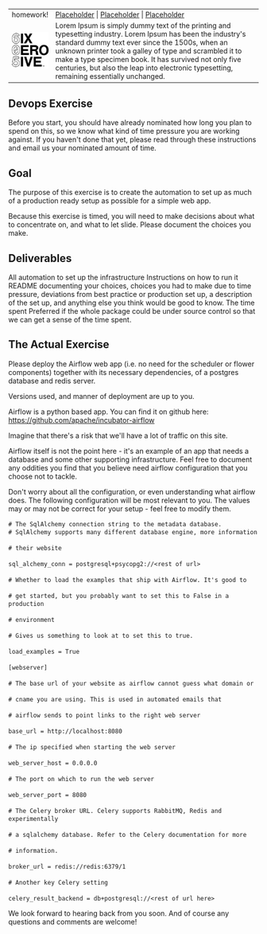 <table>
  <tr><td>
  homework!
  </td>
    <td>
        <a href=#Placeholder>Placeholder</a> |
        <a href=#Placeholder>Placeholder</a> |
        <a href=#Placeholder>Placeholder</a>
    </td>
  </tr>
  <tr>
    <td width=15%>
    <img src=img/icon.png style="width:150px"></td>
    <td>
Lorem Ipsum is simply dummy text of the printing and typesetting industry. Lorem Ipsum has been the industry's standard dummy text ever since the 1500s, when an unknown printer took a galley of type and scrambled it to make a type specimen book. It has survived not only five centuries, but also the leap into electronic typesetting, remaining essentially unchanged.
    </td>
  </tr>
</table>

## Devops Exercise

Before you start, you should have already nominated how long you plan to spend on this, so we know what kind of time pressure you are working against. If you haven't done that yet, please read through these instructions and email us your nominated amount of time.


## Goal
The purpose of this exercise is to create the automation to set up as much of a production ready setup as possible for a simple web app.

Because this exercise is timed, you will need to make decisions about what to concentrate on, and what to let slide. Please document the choices you make.


## Deliverables
All automation to set up the infrastructure
Instructions on how to run it
README documenting your choices, choices you had to make due to time pressure, deviations from best practice or production set up, a description of the set up, and anything else you think would be good to know.
The time spent
Preferred if the whole package could be under source control so that we can get a sense of the time spent.


## The Actual Exercise

Please deploy the Airflow web app (i.e. no need for the scheduler or flower components) together with its necessary dependencies, of a postgres database and redis server.

Versions used, and manner of deployment are up to you.

Airflow is a python based app. You can find it on github here: https://github.com/apache/incubator-airflow

Imagine that there's a risk that we'll have a lot of traffic on this site.

Airflow itself is not the point here - it's an example of an app that needs a database and some other supporting infrastructure. Feel free to document any oddities you find that you believe need airflow configuration that you choose not to tackle.

Don't worry about all the configuration, or even understanding what airflow does. The following configuration will be most relevant to you. The values may or may not be correct for your setup - feel free to modify them.


```
# The SqlAlchemy connection string to the metadata database.
# SqlAlchemy supports many different database engine, more information

# their website

sql_alchemy_conn = postgresql+psycopg2://<rest of url>

# Whether to load the examples that ship with Airflow. It's good to

# get started, but you probably want to set this to False in a production

# environment

# Gives us something to look at to set this to true.

load_examples = True

[webserver]

# The base url of your website as airflow cannot guess what domain or

# cname you are using. This is used in automated emails that

# airflow sends to point links to the right web server

base_url = http://localhost:8080

# The ip specified when starting the web server

web_server_host = 0.0.0.0

# The port on which to run the web server

web_server_port = 8080

# The Celery broker URL. Celery supports RabbitMQ, Redis and experimentally

# a sqlalchemy database. Refer to the Celery documentation for more

# information.

broker_url = redis://redis:6379/1

# Another key Celery setting

celery_result_backend = db+postgresql://<rest of url here>

```

We look forward to hearing back from you soon. And of course any questions and comments are welcome!
